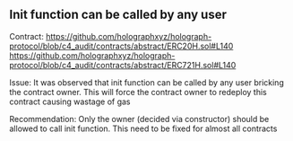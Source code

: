 ## Init function can be called by any user

Contract:
https://github.com/holographxyz/holograph-protocol/blob/c4_audit/contracts/abstract/ERC20H.sol#L140
https://github.com/holographxyz/holograph-protocol/blob/c4_audit/contracts/abstract/ERC721H.sol#L140

Issue:
It was observed that init function can be called by any user bricking the contract owner. This will force the contract owner to redeploy this contract causing wastage of gas

Recommendation:
Only the owner (decided via constructor) should be allowed to call init function.
This need to be fixed for almost all contracts